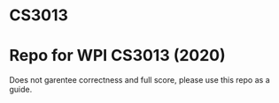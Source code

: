 # CS3013

Repo for WPI CS3013 (2020)
==========================
Does not garentee correctness and full score, please use this repo as a guide.
